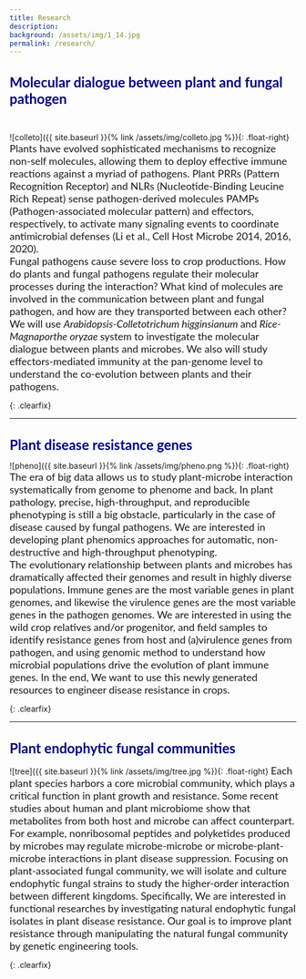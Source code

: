 ```yaml
---
title: Research
description:   
background: /assets/img/1_14.jpg
permalink: /research/
---
```


<br/>

<font face="Lato" size="5" color="#00007f">
 <b>Molecular dialogue between plant and fungal pathogen</b>
</font>

&nbsp;

![colleto]({{ site.baseurl }}{% link /assets/img/colleto.jpg %}){: .float-right}
<font face="Lato" size="4">Plants have evolved sophisticated mechanisms to recognize non-self molecules, allowing them to deploy effective immune reactions against a myriad of pathogens. Plant PRRs (Pattern Recognition Receptor) and NLRs (Nucleotide-Binding Leucine Rich Repeat) sense pathogen-derived molecules PAMPs (Pathogen-associated molecular pattern) and effectors, respectively, to activate many signaling events to coordinate antimicrobial defenses (Li et al., Cell Host Microbe 2014, 2016, 2020).</font>
<br/>
<font face="Lato" size="4">Fungal pathogens cause severe loss to crop productions. How do plants and fungal pathogens regulate their molecular processes during the interaction? What kind of molecules are involved in the communication between plant and fungal pathogen, and how are they transported between each other? We will use <em> Arabidopsis-Colletotrichum higginsianum </em> and <em> Rice-Magnaporthe oryzae </em> system to investigate the molecular dialogue between plants and microbes. We also will study effectors-mediated immunity at the pan-genome level to understand the co-evolution between plants and their pathogens.</font>
 
 {: .clearfix} 


---

<br/>
  
<font face="Lato" size="5" color="#00007f">
 <b>Plant disease resistance genes</b>
</font>
&nbsp;
  
![pheno]({{ site.baseurl }}{% link /assets/img/pheno.png %}){: .float-right}
<font face="Lato" size="4">The era of big data allows us to study plant-microbe interaction systematically from genome to phenome and back. In plant pathology, precise, high-throughput, and reproducible phenotyping is still a big obstacle, particularly in the case of disease caused by fungal pathogens. We are interested in developing plant phenomics approaches for automatic, non-destructive and high-throughput phenotyping.</font>
<br/>
<font face="Lato" size="4">The evolutionary relationship between plants and microbes has dramatically affected their genomes and result in highly diverse populations. Immune genes are the most variable genes in plant genomes, and likewise the virulence genes are the most variable genes in the pathogen genomes. We are interested in using the wild crop relatives and/or progenitor, and field samples to identify resistance genes from host and (a)virulence genes from pathogen, and using genomic method to understand how microbial populations drive the evolution of plant immune genes. In the end, We want to use this newly generated resources to engineer disease resistance in crops.</font>

{: .clearfix} 


---

<br/>

<font face="Lato" size="5" color="#00007f">
 <b>Plant endophytic fungal communities</b>
</font>
&nbsp;

![tree]({{ site.baseurl }}{% link /assets/img/tree.jpg %}){: .float-right}
<font face="Lato" size="4">Each plant species harbors a core microbial community, which plays a critical function in plant growth and resistance. Some recent studies about human and plant microbiome show that metabolites from both host and microbe can affect counterpart. For example, nonribosomal peptides and polyketides produced by microbes may regulate microbe-microbe or microbe-plant-microbe interactions in plant disease suppression. Focusing on plant-associated fungal community, we will isolate and culture endophytic fungal strains to study the higher-order interaction between different kingdoms. Specifically, We are interested in functional researches by investigating natural endophytic fungal isolates in plant disease resistance. Our goal is to improve plant resistance through manipulating the natural fungal community by genetic engineering tools.</font>

{: .clearfix} 


